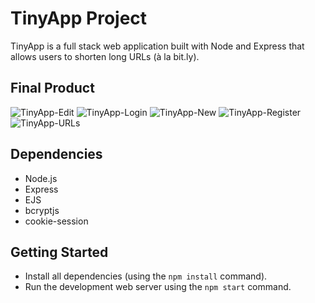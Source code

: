 # TinyApp Project

TinyApp is a full stack web application built with Node and Express that allows users to shorten long URLs (à la bit.ly).

## Final Product

![TinyApp-Edit](https://user-images.githubusercontent.com/107829745/221114134-881296c7-95c3-42c1-9647-1f0799eabee4.JPG)
![TinyApp-Login](https://user-images.githubusercontent.com/107829745/221114139-5f8171e8-5206-4bd5-83a3-dc651e0a4186.JPG)
![TinyApp-New](https://user-images.githubusercontent.com/107829745/221114142-e3c745a2-ffa4-4ab9-a056-868848ce5ab8.JPG)
![TinyApp-Register](https://user-images.githubusercontent.com/107829745/221114144-878240ab-ffb7-47cf-990b-6ab9a7453ae4.JPG)
![TinyApp-URLs](https://user-images.githubusercontent.com/107829745/221114146-78ab52e5-8f84-4f6a-97c4-0240a631bfe7.JPG)

## Dependencies

- Node.js
- Express
- EJS
- bcryptjs
- cookie-session

## Getting Started

- Install all dependencies (using the `npm install` command).
- Run the development web server using the `npm start` command.
